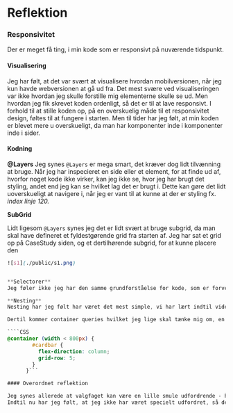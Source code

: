 # Reflektion

### Responsivitet

Der er meget få ting, i min kode som er responsivt på nuværende tidspunkt.

#### Visualisering

Jeg har følt, at det var svært at visualisere hvordan mobilversionen, når jeg kun havde webversionen at gå ud fra.
Det mest svære ved visualiseringen var ikke hvordan jeg skulle forstille mig elementerne skulle se ud. Men hvordan jeg fik skrevet koden ordenligt, så det er til at lave responsivt.
I forhold til at stille koden op, på en overskuelig måde til et responsivitet design, føltes til at fungere i starten. Men til tider har jeg følt, at min koden er blevet mere u overskueligt, da man har komponenter inde i komponenter inde i sider.

#### Kodning

**@Layers**
Jeg synes `@Layers` er mega smart, det kræver dog lidt tilvænning at bruge. Når jeg har inspecieret en side eller et element, for at finde ud af, hvorfor noget kode ikke virker, kan jeg ikke se, hvor jeg har brugt det styling, andet end jeg kan se hvilket lag det er brugt i. Dette kan gøre det lidt uoverskueligt at navigere i, når jeg er vant til at kunne at der er styling fx. _index linje 120._

**SubGrid**

Lidt ligesom `@Layers` synes jeg det er lidt svært at bruge subgrid, da man skal have defineret et fyldestgørende grid fra starten af.
Jeg har sat et grid op på CaseStudy siden, og et dertilhørende subgrid, for at kunne placere den

`````CSS
![s1](./public/s1.png)


**Selectorer**
Jeg føler ikke jeg har den samme grundforståelse for kode, som er forventet. Jeg er interesseret i at bruge selectorer noget mere, men er ikke rigtigt blevet præsenteret for dem, andet det vi blev i starten af valgfaget. Jeg vil dog gerne blive bedre til at bruge dem.

**Nesting**
Nesting har jeg følt har været det mest simple, vi har lært indtil videre. Selvfølgelig handler det om at finde ud af, hvor det giver mening, men det kommer.

Dertil kommer container queries hvilket jeg lige skal tænke mig om, en ekstra gang, da i dette tilfælde, så forholder `#cardbar`sig ikke til hele viewporten, men fx. kun den omkringliggende `<div/>`.

````CSS
@container (width < 800px) {
        #cardbar {
          flex-direction: column;
          grid-row: 5;
        }
      }```

#### Overordnet reflektion

Jeg synes allerede at valgfaget kan være en lille smule udfordrende - På den gode måde.
Indtil nu har jeg følt, at jeg ikke har været specielt udfordret, så det er mega fedt, at få testet mine evner, selvom der har været virkelig meget, på kort tid.
`````
